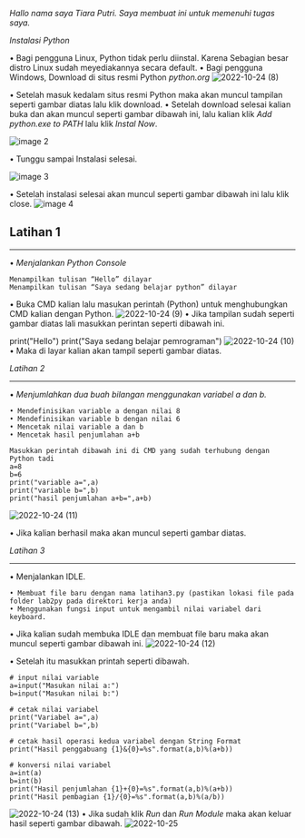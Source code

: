 *Hallo nama saya Tiara Putri. Saya membuat ini untuk memenuhi tugas saya.*  

*Instalasi Python*

• Bagi pengguna Linux, Python tidak perlu diinstal. Karena Sebagian besar distro Linux sudah meyediakannya secara default.
• Bagi pengguna Windows, Download di situs resmi Python *python.org*
![2022-10-24 (8)](https://user-images.githubusercontent.com/115775237/197457451-6de0d233-27ce-4b07-8db1-05b41590d37f.png)

• Setelah masuk kedalam situs resmi Python maka akan muncul tampilan seperti gambar diatas lalu klik download.
• Setelah download selesai kalian buka dan akan muncul seperti gambar dibawah ini, lalu kalian klik *Add python.exe to PATH* lalu klik *Instal Now*.

![image 2](https://user-images.githubusercontent.com/115775237/197457736-6fbf51e8-5b85-4adc-8d3b-728a5832b1be.png)

• Tunggu sampai Instalasi selesai.

![image 3](https://user-images.githubusercontent.com/115775237/197457865-28257707-20e3-423f-8ff8-df14b9981883.png)

• Setelah instalasi selesai akan muncul seperti gambar dibawah ini lalu klik close.
![image 4](https://user-images.githubusercontent.com/115775237/197457966-de828af6-235a-4393-95e2-fb1028bc41ef.png)

## Latihan 1
---
• *Menjalankan Python Console*
    
    Menampilkan tulisan “Hello” dilayar
    Menampilkan tulisan “Saya sedang belajar python” dilayar

• Buka CMD kalian lalu masukan perintah (Python) untuk menghubungkan CMD kalian dengan Python.
![2022-10-24 (9)](https://user-images.githubusercontent.com/115775237/197458133-755dbb00-a667-4a15-8763-920daa3daf40.png)
• Jika tampilan sudah seperti gambar diatas lali masukkan perintan seperti dibawah ini.
        
print("Hello")
print("Saya sedang belajar pemrograman")
![2022-10-24 (10)](https://user-images.githubusercontent.com/115775237/197458414-15ac540e-c1f0-484e-97ed-f9dde3bcfc56.png)
• Maka di layar kalian akan tampil seperti gambar diatas.

*Latihan 2*

---
• *Menjumlahkan dua buah bilangan menggunakan variabel a dan b.*

    • Mendefinisikan variable a dengan nilai 8
    • Mendefinisikan variable b dengan nilai 6
    • Mencetak nilai variable a dan b
    • Mencetak hasil penjumlahan a+b
    
    Masukkan perintah dibawah ini di CMD yang sudah terhubung dengan Python tadi
    a=8
    b=6
    print("variable a=",a)
    print("variable b=",b)
    print("hasil penjumlahan a+b=",a+b)
![2022-10-24 (11)](https://user-images.githubusercontent.com/115775237/197459408-00626896-39c5-4fbe-9925-e87d572f075f.png)

• Jika kalian berhasil maka akan muncul seperti gambar diatas.

*Latihan 3*

---
• Menjalankan IDLE.

    • Membuat file baru dengan nama latihan3.py (pastikan lokasi file pada folder lab2py pada direktori kerja anda)
    • Menggunakan fungsi input untuk mengambil nilai variabel dari keyboard.

• Jika kalian sudah membuka IDLE dan membuat file baru maka akan muncul seperti gambar dibawah ini.
![2022-10-24 (12)](https://user-images.githubusercontent.com/115775237/197459656-211abb57-9065-410a-a20f-c0e1671bc4c8.png)

• Setelah itu masukkan printah seperti dibawah.
    
    # input nilai variable
    a=input("Masukan nilai a:")
    b=input("Masukan nilai b:")

    # cetak nilai variabel
    print("Variabel a=",a)
    print("Variabel b=",b)

    # cetak hasil operasi kedua variabel dengan String Format
    print("Hasil penggabuang {1}&{0}=%s".format(a,b)%(a+b))

    # konversi nilai variabel
    a=int(a)
    b=int(b)
    print("Hasil penjumlahan {1}+{0}=%s".format(a,b)%(a+b))
    print("Hasil pembagian {1}/{0}=%s".format(a,b)%(a/b))
![2022-10-24 (13)](https://user-images.githubusercontent.com/115775237/197460663-793e52d9-9bbb-45fe-8e92-41bcce03a531.png)
• Jika sudah klik *Run* dan *Run Module* maka akan keluar hasil seperti gambar dibawah.
![2022-10-25](https://user-images.githubusercontent.com/115775237/197658098-f482b040-ad73-4225-bc94-c8d2152242ff.png)


